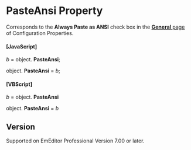 # PasteAnsi Property

Corresponds to the **Always Paste as ANSI** check box in the [**General** page](../../dlg/properties/general/index) of Configuration Properties.

#### \[JavaScript\]

_b_ =
object. **PasteAnsi**;

object. **PasteAnsi** = _b_;

#### \[VBScript\]

_b_ =
object. **PasteAnsi**

object. **PasteAnsi** = _b_

## Version

Supported on EmEditor Professional Version 7.00 or later.